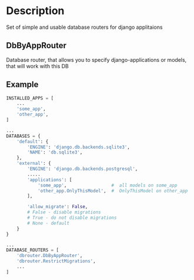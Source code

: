 # Description

Set of simple and usable database routers for django applitaions


## DbByAppRouter

Database router, that allows you to specify django-applications or models, that will work with this DB

## Example


```python
INSTALLED_APPS = [
    ...
    'some_app',
    'other_app',
]

...
DATABASES = {
    'default': {
        'ENGINE': 'django.db.backends.sqlite3',
        'NAME': 'db.sqlite3',
    },
    'external': {
        'ENGINE': 'django.db.backends.postgresql',
        .....
        'applications': [
            'some_app',                 #  all models on some_app
            'other_app.OnlyThisModel',  #  OnlyThisModel on other_app
        ],

        'allow_migrate': False,
        # False - disable migrations
        # True - do not disable migrations
        # None - default
    }
}

...
DATABASE_ROUTERS = [
    'dbrouter.DbByAppRouter',
    'dbrouter.RestrictMigrations',
    ...
]
```
